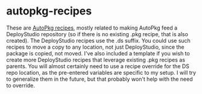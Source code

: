 autopkg-recipes
===============

These are [AutoPkg recipes](https://github.com/autopkg/autopkg), mostly related to making AutoPkg feed a DeployStudio repository (so if there is no existing .pkg recipe, that is also created). The DeployStudio recipes use the .ds suffix. You could use such recipes to move a copy to any location, not just DeployStudio, since the package is copied, not moved. I've also included a template if you wish to create more DeployStudio recipes that leverage existing .pkg recipes as parents.
You will almost certainly need to use a recipe override for the DS repo location, as the pre-entered variables are specific to my setup. I will try to generalize them in the future, but that probably won't help with the need to override.
